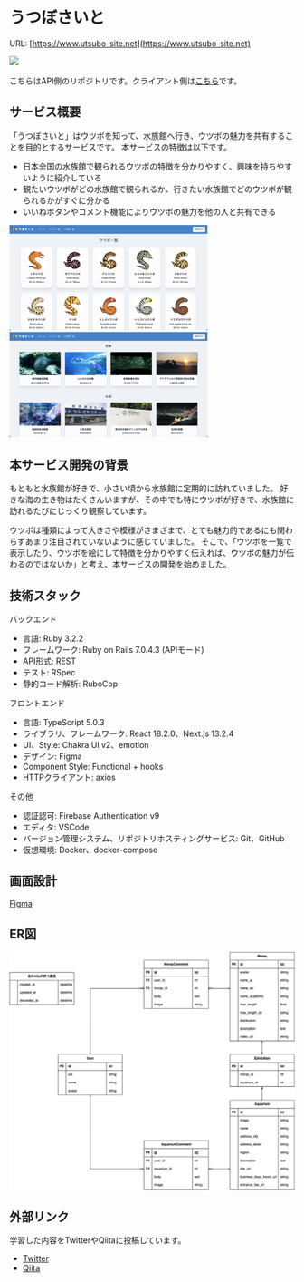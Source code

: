 # うつぼさいと

URL: [https://www.utsubo-site.net](https://www.utsubo-site.net)

<img src="https://github.com/Utsubo256/image-storage/blob/main/utsubo-site/readme/lp.png?raw=true">

こちらはAPI側のリポジトリです。クライアント側は[こちら](https://github.com/Utsubo256/utsubo-site-client)です。

## サービス概要

「うつぼさいと」はウツボを知って、水族館へ行き、ウツボの魅力を共有することを目的とするサービスです。
本サービスの特徴は以下です。

- 日本全国の水族館で観られるウツボの特徴を分かりやすく、興味を持ちやすいように紹介している
- 観たいウツボがどの水族館で観られるか、行きたい水族館でどのウツボが観られるかがすぐに分かる
- いいねボタンやコメント機能によりウツボの魅力を他の人と共有できる

<img src="https://github.com/Utsubo256/image-storage/blob/main/utsubo-site/readme/morays.png?raw=true" width="350"> <img src="https://github.com/Utsubo256/image-storage/blob/main/utsubo-site/readme/aquaria.png?raw=true" width="350">

## 本サービス開発の背景

もともと水族館が好きで、小さい頃から水族館に定期的に訪れていました。
好きな海の生き物はたくさんいますが、その中でも特にウツボが好きで、水族館に訪れるたびにじっくり観察しています。

ウツボは種類によって大きさや模様がさまざまで、とても魅力的であるにも関わらずあまり注目されていないように感じていました。
そこで、「ウツボを一覧で表示したり、ウツボを絵にして特徴を分かりやすく伝えれば、ウツボの魅力が伝わるのではないか」と考え、本サービスの開発を始めました。

## 技術スタック

バックエンド
- 言語: Ruby 3.2.2
- フレームワーク: Ruby on Rails 7.0.4.3 (APIモード)
- API形式: REST
- テスト: RSpec
- 静的コード解析: RuboCop

フロントエンド
- 言語: TypeScript 5.0.3
- ライブラリ、フレームワーク: React 18.2.0、Next.js 13.2.4
- UI、Style: Chakra UI v2、emotion
- デザイン: Figma
- Component Style: Functional + hooks
- HTTPクライアント: axios

その他
- 認証認可: Firebase Authentication v9
- エディタ: VSCode
- バージョン管理システム、リポジトリホスティングサービス: Git、GitHub
- 仮想環境: Docker、docker-compose

## 画面設計

[Figma](https://www.figma.com/file/4ZPo7Qanlr5IXEPVTS8fs8/Utsubo-site?type=design&node-id=0-1&t=uvE21rQIoQp0aGY8-0)

## ER図
<img src="https://github.com/Utsubo256/image-storage/blob/main/utsubo-site/readme/ERD.jpg?raw=true">

## 外部リンク

学習した内容をTwitterやQiitaに投稿しています。

- [Twitter](https://twitter.com/Utsubo256)
- [Qiita](https://qiita.com/Utsubo)
